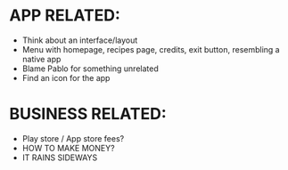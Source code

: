 # APP RELATED:

- Think about an interface/layout
- Menu with homepage, recipes page, credits, exit button, resembling a native app
- Blame Pablo for something unrelated
- Find an icon for the app

# BUSINESS RELATED:

- Play store / App store fees?
- HOW TO MAKE MONEY?
- IT RAINS SIDEWAYS